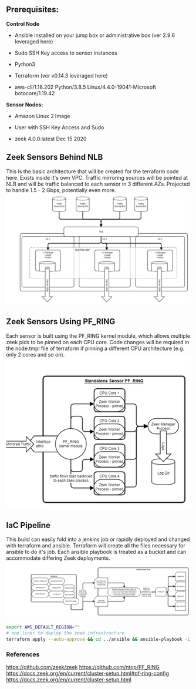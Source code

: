 ## Prerequisites:

**Control Node**

- Ansible installed on your jump box or administrative box (ver 2.9.6 leveraged here)

- Sudo SSH Key access to sensor instances

- Python3

- Terraform (ver v0.14.3 leveraged here)

- aws-cli/1.18.202 Python/3.8.5 Linux/4.4.0-19041-Microsoft botocore/1.19.42

**Sensor Nodes:**

- Amazon Linux 2 Image 

- User with SSH Key Access and Sudo

- zeek 4.0.0:latest Dec 15 2020
  
## Zeek Sensors Behind NLB 
This is the basic architecture that will be created for the terraform code here. Exists inside it's own VPC. Traffic mirroring sources will be pointed at NLB and will be traffic balanced to each sensor in 3 different AZs. Projected to handle 1.5 - 2 Gbps, potentially even more.
![sensor_architecture](files/zeek_sensors_arch.png)


## Zeek Sensors Using PF_RING 
Each sensor is built using the PF_RING kernel module, which allows multiple zeek pids to be pinned on each CPU core. Code changes will be required in the node.tmpl file of terraform if pinning a different CPU architecture (e.g. only 2 cores and so on).
![sensor](files/Sensor_diagram.png)


## IaC Pipeline
This build can easily fold into a jenkins job or rapidly deployed and changed with terraform and ansible. Terraform will create all the files necessary for ansible to do it's job. Each ansible playbook is treated as a bucket and can accommodate differing Zeek deployments. 
![iac_pipe](files/IaC_pipe.png)

```bash
export AWS_DEFAULT_REGION=""
# one liner to deploy the zeek infrastructure
terraform apply --auto-approve && cd ../ansible && ansible-playbook -i inventory.yml install_zeek.yml --extra-vars="standalone"
```

### References
https://github.com/zeek/zeek
https://github.com/ntop/PF_RING
https://docs.zeek.org/en/current/cluster-setup.html#pf-ring-config
https://docs.zeek.org/en/current/cluster-setup.html
